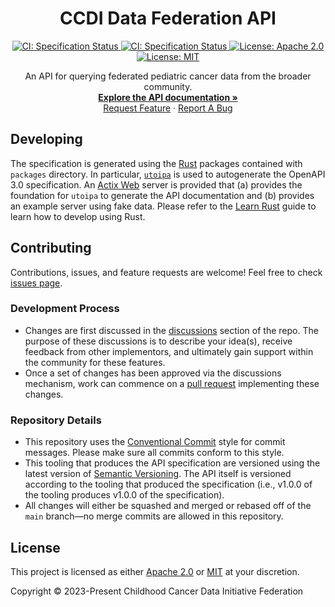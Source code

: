 <p align="center">
  <h1 align="center">
  CCDI Data Federation API
  </h1>
</p>

  <p align="center">
    <a href="https://github.com/CBIIT/ccdi-federation-api/actions/workflows/specification.yml" target="_blank">
      <img alt="CI: Specification Status" src="https://github.com/CBIIT/ccdi-federation-api/actions/workflows/specification.yml/badge.svg" />
    </a>
    <a href="https://github.com/CBIIT/ccdi-federation-api/actions/workflows/specification-tool.yml" target="_blank">
      <img alt="CI: Specification Status" src="https://github.com/CBIIT/ccdi-federation-api/actions/workflows/specification-tool.yml/badge.svg" />
    </a>
    <a href="https://github.com/CBIIT/ccdi-federation-api/blob/main/LICENSE-APACHE" target="_blank">
      <img alt="License: Apache 2.0" src="https://img.shields.io/badge/license-Apache 2.0-blue.svg" />
    </a>
    <a href="https://github.com/CBIIT/ccdi-federation-api/blob/main/LICENSE-MIT" target="_blank">
      <img alt="License: MIT" src="https://img.shields.io/badge/license-MIT-blue.svg" />
    </a>
  </p>

<p align="center">
    An API for querying federated pediatric cancer data from the broader community.
    <br />
    <a href="https://cbiit.github.io/ccdi-federation-api/"><strong>Explore the API documentation »</strong></a>
    <br />
    <a href="https://github.com/cbiit/ccdi-federation-api/issues/new?assignees=&labels=&template=feature_request.md&title=Descriptive%20Title&labels=enhancement">Request Feature</a>
    ·
    <a href="https://github.com/cbiit/ccdi-federation-api/issues/new?assignees=&labels=&template=bug_report.md&title=Descriptive%20Title&labels=bug">Report A Bug</a>
    <br />
  </p>
</p>

## Developing

The specification is generated using the [Rust] packages contained with
`packages` directory. In particular, [`utoipa`] is used to autogenerate the
OpenAPI 3.0 specification. An [Actix Web] server is provided that (a) provides
the foundation for `utoipa` to generate the API documentation and (b) provides
an example server using fake data. Please refer to the [Learn Rust] guide to
learn how to develop using Rust.

## Contributing

Contributions, issues, and feature requests are welcome! Feel free to check
[issues page](https://github.com/CBIIT/ccdi-federation-api/issues).

### Development Process

- Changes are first discussed in the
  [discussions](https://github.com/cbiit/ccdi-federation-api/discussions)
  section of the repo. The purpose of these discussions is to describe your
  idea(s), receive feedback from other implementors, and ultimately gain support
  within the community for these features.
- Once a set of changes has been approved via the discussions mechanism, work
  can commence on a [pull
  request](https://github.com/cbiit/ccdi-federation-api/discussions)
  implementing these changes.

### Repository Details

- This repository uses the [Conventional
  Commit](https://www.conventionalcommits.org/en/v1.0.0/) style for commit
  messages. Please make sure all commits conform to this style.
- This tooling that produces the API specification are versioned using the
  latest version of [Semantic Versioning](https://semver.org/). The API itself
  is versioned according to the tooling that produced the specification (i.e.,
  v1.0.0 of the tooling produces v1.0.0 of the specification).
- All changes will either be squashed and merged or rebased off of the `main`
  branch—no merge commits are allowed in this repository.

## License

This project is licensed as either [Apache 2.0][license-apache] or
[MIT][license-mit] at your discretion.

Copyright © 2023-Present Childhood Cancer Data Initiative Federation

[Actix Web]: https://actix.rs/
[Learn Rust]: https://www.rust-lang.org/learn
[Rust]: https://www.rust-lang.org/
[`utoipa`]: https://github.com/juhaku/utoipa
[license-apache]: https://github.com/CBIIT/ccdi-federation-api/blob/main/LICENSE-APACHE
[license-mit]: https://github.com/CBIIT/ccdi-federation-api/blob/main/LICENSE-MIT
